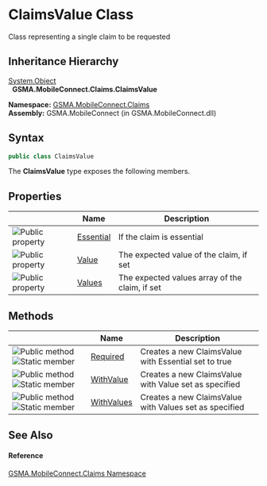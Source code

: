 ClaimsValue Class
=================
Class representing a single claim to be requested


Inheritance Hierarchy
---------------------
[System.Object][1]  
  **GSMA.MobileConnect.Claims.ClaimsValue**  

**Namespace:** [GSMA.MobileConnect.Claims][2]  
**Assembly:** GSMA.MobileConnect (in GSMA.MobileConnect.dll)

Syntax
------

```csharp
public class ClaimsValue
```

The **ClaimsValue** type exposes the following members.


Properties
----------

                   | Name           | Description                                    
------------------ | -------------- | ---------------------------------------------- 
![Public property] | [Essential][3] | If the claim is essential                      
![Public property] | [Value][4]     | The expected value of the claim, if set        
![Public property] | [Values][5]    | The expected values array of the claim, if set 


Methods
-------

                                 | Name            | Description                                            
-------------------------------- | --------------- | ------------------------------------------------------ 
![Public method]![Static member] | [Required][6]   | Creates a new ClaimsValue with Essential set to true   
![Public method]![Static member] | [WithValue][7]  | Creates a new ClaimsValue with Value set as specified  
![Public method]![Static member] | [WithValues][8] | Creates a new ClaimsValue with Values set as specified 


See Also
--------

#### Reference
[GSMA.MobileConnect.Claims Namespace][2]  

[1]: http://msdn.microsoft.com/en-us/library/e5kfa45b
[2]: ../README.md
[3]: Essential.md
[4]: Value.md
[5]: Values.md
[6]: Required.md
[7]: WithValue.md
[8]: WithValues.md
[9]: ../../_icons/Help.png
[Public property]: ../../_icons/pubproperty.gif "Public property"
[Public method]: ../../_icons/pubmethod.gif "Public method"
[Static member]: ../../_icons/static.gif "Static member"